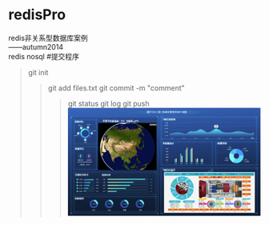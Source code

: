 # redisPro
redis非关系型数据库案例
</br>——autumn2014
</br>redis nosql
#提交程序
>git init
>>git add files.txt
>>git commit -m "comment"
>>>git status
>>>git log
>>git push
![图片信息](https://github.com/autumn2014/redisPro/blob/master/images/dzys.png)
